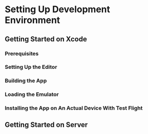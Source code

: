 # Setting Up Development Environment

## Getting Started on Xcode

### Prerequisites

### Setting Up the Editor

### Building the App

### Loading the Emulator

### Installing the App on An Actual Device With Test Flight

## Getting Started on Server